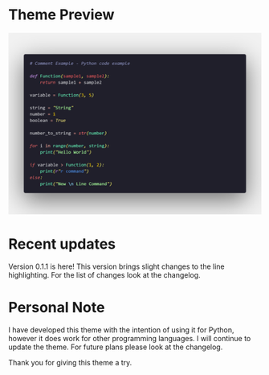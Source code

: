 # Theme Preview

![](/images/codeexample.png)

# Recent updates

Version 0.1.1 is here! This version brings slight changes to the line highlighting. For the list of changes look at the changelog.

# Personal Note

I have developed this theme with the intention of using it for Python, however it does work for other programming languages. I will continue to update the theme. For future plans please look at the changelog.

Thank you for giving this theme a try.